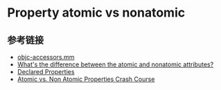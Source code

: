 # Property atomic vs nonatomic 

## 参考链接
- [objc-accessors.mm](https://opensource.apple.com/source/objc4/objc4-709/runtime/objc-accessors.mm.auto.html)
- [What's the difference between the atomic and nonatomic attributes?](https://stackoverflow.com/questions/588866/whats-the-difference-between-the-atomic-and-nonatomic-attributes)
- [Declared Properties](https://developer.apple.com/library/archive/documentation/Cocoa/Conceptual/ObjectiveC/Chapters/ocProperties.html#//apple_ref/doc/uid/TP30001163-CH17-SW1)
- [Atomic vs. Non Atomic Properties Crash Course](https://medium.com/@YogevSitton/atomic-vs-non-atomic-properties-crash-course-d11c23f4366c)
